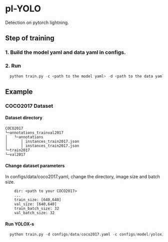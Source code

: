 # pl-YOLO
Detection on pytorch lightning.

## Step of training
### 1. Build the model yaml and data yaml in configs.
### 2. Run
```python
  python train.py -c <path to the model yaml> -d <path to the data yaml>
```

## Example
### COCO2017 Dataset
#### Dataset directory
```
COCO2017  
└─annotations_trainval2017   
│   └─annotations   
│      │ instances_train2017.json   
│      │ instances_train2017.json   
└─train2017
└─val2017 
```
#### Change dataset parameters
In configs/data/coco2017.yaml, change the directory, image size and batch size.
```
    dir: <path to your COCO2017>
    ...
    train_size: [640,640]
    val_size: [640,640]
    train_batch_size: 32
    val_batch_size: 32
```

#### Run YOLOX-s
```python
  python train.py -d configs/data/coco2017.yaml -c configs/model/yolox/yolox_s.yaml
```
